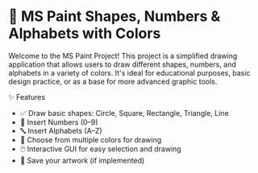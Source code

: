 
# 🎨 MS Paint  Shapes, Numbers & Alphabets with Colors

Welcome to the MS Paint Project! This project is a simplified drawing application that allows users to draw different shapes, numbers, and alphabets in a variety of colors. It's ideal for educational purposes, basic design practice, or as a base for more advanced graphic tools.

✨ Features

- ✅ Draw basic shapes: Circle, Square, Rectangle, Triangle, Line
- 🔢 Insert Numbers (0–9)
- 🔤 Insert Alphabets (A–Z)
- 🌈 Choose from multiple colors for drawing
- 🖱️ Interactive GUI for easy selection and drawing
- 💾 Save your artwork (if implemented)

